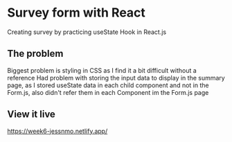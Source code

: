 # Survey form with React

Creating survey by practicing useState Hook in React.js

## The problem

Biggest problem is styling in CSS as I find it a bit difficult without a reference 
Had problem with storing the input data to display in the summary page, as I stored useState data in each child component and not in the Form.js, also didn't refer them in each Component im the Form.js page 

## View it live

https://week6-jessnmo.netlify.app/
